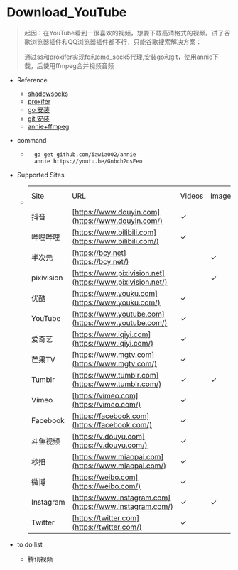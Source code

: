 #  Download_YouTube

> 起因：在YouTube看到一很喜欢的视频，想要下载高清格式的视频。试了谷歌浏览器插件和QQ浏览器插件都不行，只能谷歌搜索解决方案：
>
> 通过ss和proxifer实现fq和cmd_sock5代理,安装go和git，使用annie下载，后使用ffmpeg合并视频音频



- Reference
  - [shadowsocks](https://github.com/shadowsocks)
  - [proxifer](http://blackwolfsec.cc/2016/09/19/Proxifier_Shadowshocks/)
  - [go 安装](https://github.com/astaxie/build-web-application-with-golang/blob/master/zh/01.1.md)
  - [git 安装](https://github.com/xiaoxiaoc111/Tools/blob/master/Git.md)
  - [annie+ffmpeg](https://github.com/iawia002/annie#install-via-go-get)

- command

	- ```bash
		go get github.com/iawia002/annie
		annie https://youtu.be/Gnbch2osEeo
		```

- Supported Sites

	- |            |                                                           |        |        |          |                |
		| ---------- | --------------------------------------------------------- | ------ | ------ | -------- | -------------- |
		| Site       | URL                                                       | Videos | Images | Playlist | VIP adaptation |
		| 抖音       | [https://www.douyin.com](https://www.douyin.com/)         | ✓      |        |          |                |
		| 哔哩哔哩   | [https://www.bilibili.com](https://www.bilibili.com/)     | ✓      |        | ✓        | ✓              |
		| 半次元     | [https://bcy.net](https://bcy.net/)                       |        | ✓      |          |                |
		| pixivision | [https://www.pixivision.net](https://www.pixivision.net/) |        | ✓      |          |                |
		| 优酷       | [https://www.youku.com](https://www.youku.com/)           | ✓      |        |          | ✓              |
		| YouTube    | [https://www.youtube.com](https://www.youtube.com/)       | ✓      |        | ✓        |                |
		| 爱奇艺     | [https://www.iqiyi.com](https://www.iqiyi.com/)           | ✓      |        |          |                |
		| 芒果TV     | [https://www.mgtv.com](https://www.mgtv.com/)             | ✓      |        |          |                |
		| Tumblr     | [https://www.tumblr.com](https://www.tumblr.com/)         | ✓      | ✓      |          |                |
		| Vimeo      | [https://vimeo.com](https://vimeo.com/)                   | ✓      |        |          |                |
		| Facebook   | [https://facebook.com](https://facebook.com/)             | ✓      |        |          |                |
		| 斗鱼视频   | [https://v.douyu.com](https://v.douyu.com/)               | ✓      |        |          |                |
		| 秒拍       | [https://www.miaopai.com](https://www.miaopai.com/)       | ✓      |        |          |                |
		| 微博       | [https://weibo.com](https://weibo.com/)                   | ✓      |        |          |                |
		| Instagram  | [https://www.instagram.com](https://www.instagram.com/)   | ✓      | ✓      |          |                |
		| Twitter    | [https://twitter.com](https://twitter.com/)               | ✓      |        |          |                |

- to do list

	- 腾讯视频